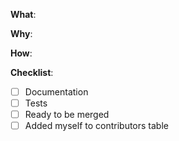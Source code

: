 <!--
English/日本語

Thanks for your interest in the project. Bugs filed and PRs submitted are appreciated!

Please make sure that you are familiar with and follow the Code of Conduct for this project (found in the CODE_OF_CONDUCT.md file).

Also, please make sure you're familiar with and follow the instructions in the contributing guidelines (found in the CONTRIBUTING.md file).

If you're new to contributing to open source projects, you might find this free video course helpful: http://kcd.im/pull-request

Please fill out the information below to expedite the review and (hopefully) merge of your pull request!


全て日本語で入力して構いません。あなたが日本語に精通していればそちらの方が素早い対応ができます。(私は日本人です)

プロジェクトに興味を持ってくれてありがとうございます。提出されたバグとPRに感謝します！

このプロジェクトの行動規範(CODE_OF_CONDUCT)を確認し、それに従ってください。（CODE_OF_CONDUCT.mdファイルにあります）

また、コントリビューションガイドラインを読んでそれに従ってください。（CONTRIBUTING.mdファイルにあります）

もし、これがはじめてのオープンソースへの貢献なら、素晴らしい無料の短いビデオチュートリアルが助けになるはずです。 http://kcd.im/pull-request

レビューを迅速にするために、以下の情報を記入してください。あなたのプルリクエストのマージを期待しています！
-->

<!-- What changes are being made? (What feature/bug is being fixed here?) / 何が変更されてしますか？ (機能/バグはここで修正されていますか？) -->

**What**:

<!-- Why are these changes necessary? / なぜその変更をする必要がありましたか？-->

**Why**:

<!-- How were these changes implemented? / これらの変更をどのように実装しましたか？-->

**How**:

<!-- Have you done all of these things? / これらすべてのことを終えましたか？-->

**Checklist**:

<!-- add "N/A" to the end of each line that's irrelevant to your changes / もしあなたの変更に関係がなければそれぞれの行の末尾に"N/A"と追加してください。-->

<!-- to check an item, place an "x" in the box like so: "- [x] Documentation" / アイテムをチェックするためには、"x"と入力します。-->

* [ ] Documentation
* [ ] Tests
* [ ] Ready to be merged <!-- In your opinion, is this ready to be merged as soon as it's reviewed? / レビューされたらすぐにマージする準備が整っていますか? -->
* [ ] Added myself to contributors table <!-- this is optional, see the contributing guidelines for instructions / コントリビューションガイドを確認してください -->

<!-- feel free to add additional comments. コメントを自由に追加してください-->
